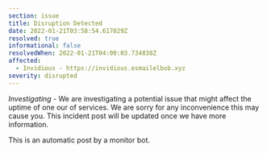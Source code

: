 ```yaml
---
section: issue
title: Disruption Detected
date: 2022-01-21T03:58:54.617029Z
resolved: true
informational: false
resolvedWhen: 2022-01-21T04:00:03.734838Z
affected:
  - Invidious - https://invidious.esmailelbob.xyz
severity: disrupted
---
```

*Investigating* - We are investigating a potential issue that might affect the uptime of one our of services. We are sorry for any inconvenience this may cause you. This incident post will be updated once we have more information.

This is an automatic post by a monitor bot.
        